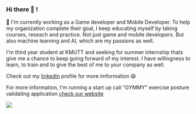 ### Hi there 👋 !

<!--
**ChalothornYn/ChalothornYn** is a ✨ _special_ ✨ repository because its `README.md` (this file) appears on your GitHub profile.

Here are some ideas to get you started:

- 🔭 I’m currently working on ...
- 🌱 I’m currently learning ...
- 👯 I’m looking to collaborate on ...
- 🤔 I’m looking for help with ...
- 💬 Ask me about ...
- 📫 How to reach me: ...
- 😄 Pronouns: ...
- ⚡ Fun fact: ...
-->

🔭 I'm currently working as a Game developer and Mobile Developer. To help my organization complete their goal, I keep educating myself by taking courses, reseach and practice.
Not just game and mobile developers. But also machine learning and AI, which are my passions as well.

I'm third year student at KMUTT and seeking for summer internship thats give me a chance to keep going forward of my interest. I have willingness to learn, to train and to give the best of me to your company as well. 

Check out my [linkedin](https://www.linkedin.com/in/chalothorn-yn/) profile for more imformation 😄

For more information, I'm running a start up call "GYMMY" exercise posture validating application [check our website](www.gymmy.live)

<img src ="https://github-readme-stats.vercel.app/api?username=ChalothornYn&&show_icons=true&title_color=ffffff&icon_color=bb2acf&text_color=daf7dc&bg_color=151515">
